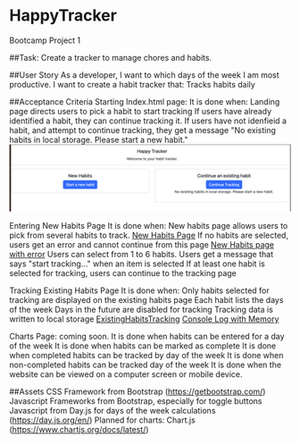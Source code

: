 # HappyTracker
Bootcamp Project 1 

##Task: Create a tracker to manage chores and habits. 


##User Story
As a developer, I want to which days of the week I am most productive.
I want to create a habit tracker that: Tracks habits daily


##Acceptance Criteria
Starting Index.html page:
It is done when: 
Landing page directs users to pick a habit to start tracking
If users have already identified a habit, they can continue tracking it.
If users have not idenfieid a habit, and attempt to continue tracking, they get a message "No existing habits in local storage. Please start a new habit."  ![Home page on initial load](./Assets/HomePageFirstLoad.png)

Entering New Habits Page
It is done when: 
New habits page allows users to pick from several habits to track. [New Habits Page](./Assets/NewHabitsItemsSelected.png)
If no habits are selected, users get an error and cannot continue from this page [New Habits page with error](./Assets/NewHabitsError.png)
Users can select from 1 to 6 habits.
Users get a message that says "start tracking..." when an item is selected 
If at least one habit is selected for tracking, users can continue to the tracking page

Tracking Existing Habits Page
It is done when: 
Only habits selected for tracking are displayed on the existing habits page
Each habit lists the days of the week
Days in the future are disabled for tracking
Tracking data is written to local storage 
[ExistingHabitsTracking](./Assets/ExistingHabitsTracking.png)
[Console Log with Memory](./Assets/ConsolelogMemory.png)




Charts Page: coming soon. 
It is done when habits can be entered for a day of the week
It is done when habits can be marked as complete
It is done when completed habits can be tracked by day of the week
It is done when non-completed habits can be tracked day of the week 
It is done when the website can be viewed on a computer screen or mobile device.

##Assets
CSS Framework from Bootstrap (https://getbootstrap.com/)
Javascript Frameworks from Bootstrap, especially for toggle buttons
Javascript from Day.js for days of the week calculations (https://day.js.org/en/)
Planned for charts: Chart.js (https://www.chartjs.org/docs/latest/)


